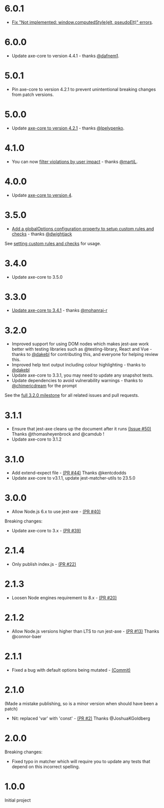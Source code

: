 # 6.0.1

- [Fix "Not implemented: window.computedStyle(elt, pseudoElt)" errors](https://github.com/NickColley/jest-axe/pull/252/commits/48824b2400b23bf2ff11bcccd090cf868b4fd8ec).

# 6.0.0

- Update axe-core to version 4.4.1 - thanks [@dafnem1](https://github.com/dafnem1).

# 5.0.1

- Pin axe-core to version 4.2.1 to prevent unintentional breaking changes from patch versions.

# 5.0.0

- Update [axe-core to version 4.2.1](https://github.com/nickcolley/jest-axe/pull/169) - thanks [@lpelypenko](https://github.com/lpelypenko).

# 4.1.0

- You can now [filter violations by user impact](https://github.com/nickcolley/jest-axe#setting-the-level-of-user-impact) - thanks [@martiL](https://github.com/martiL).

# 4.0.0

- Update [axe-core to version 4](https://github.com/dequelabs/axe-core/releases/tag/v4.0.0).

# 3.5.0

- [Add a globalOptions configuration property to setup custom rules and checks](https://github.com/nickcolley/jest-axe/pull/114) - thanks [@dwightjack](https://github.com/@dwightjack)

See [setting custom rules and checks](https://github.com/nickcolley/jest-axe#setting-custom-rules-and-checks) for usage.

# 3.4.0

- Update axe-core to 3.5.0

# 3.3.0

- [Update axe-core to 3.4.1](https://github.com/nickcolley/jest-axe/pull/83) - thanks [@mohanraj-r](https://github.com/mohanraj-r)

# 3.2.0

- Improved support for using DOM nodes which makes jest-axe work better with testing libraries such as @testing-library, React and Vue - thanks to [@dakebl](https://github.com/dakebl) for contributing this, and everyone for helping review this.
- Improved help text output including colour highlighting - thanks to [@dakebl](https://github.com/dakebl)
- Update axe-core to 3.3.1, you may need to update any snapshot tests.
- Update dependencies to avoid vulnerability warnings - thanks to [@chimericdream](https://github.com/chimericdream) for the prompt

See the [full 3.2.0 milestone](https://github.com/nickcolley/jest-axe/milestone/1) for all related issues and pull requests.

# 3.1.1

- Ensure that jest-axe cleans up the document after it runs [(Issue #50)](https://github.com/nickcolley/jest-axe/issues/50) Thanks @thomasheyenbrock and @camdub !
- Update axe-core to 3.1.2

# 3.1.0

- Add extend-expect file - [(PR #44)](https://github.com/nickcolley/jest-axe/pull/44) Thanks @kentcdodds
- Update axe-core to v3.1.1, update jest-matcher-utils to 23.5.0

# 3.0.0

- Allow Node.js 6.x to use jest-axe - [(PR #40)](https://github.com/nickcolley/jest-axe/pull/40)

Breaking changes:
- Update axe-core to 3.x - [(PR #39)](https://github.com/nickcolley/jest-axe/pull/39)

# 2.1.4

- Only publish index.js - [(PR #22)](https://github.com/nickcolley/jest-axe/pull/22)

# 2.1.3

- Loosen Node engines requirement to 8.x - [(PR #20)](https://github.com/nickcolley/jest-axe/pull/20)

# 2.1.2

- Allow Node.js versions higher than LTS to run jest-axe - [(PR #13)](https://github.com/nickcolley/jest-axe/pull/13) Thanks @connor-baer

# 2.1.1

- Fixed a bug with default options being mutated - [(Commit)](https://github.com/nickcolley/jest-axe/commit/60412a52461e610ab6d2391441edda0a803d0dc5)

# 2.1.0
(Made a mistake publishing, so is a minor version when should have been a patch)

- Nit: replaced 'var' with 'const' - [(PR #2)](https://github.com/nickcolley/jest-axe/pull/2) Thanks @JoshuaKGoldberg

# 2.0.0
Breaking changes:
- Fixed typo in matcher which will require you to update any tests that depend on this incorrect spelling.

# 1.0.0

Initial project
